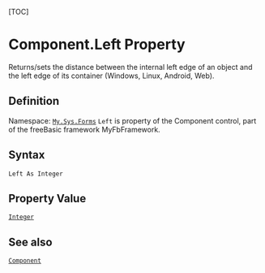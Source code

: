 [TOC]
# Component.Left Property
Returns/sets the distance between the internal left edge of an object and the left edge of its container (Windows, Linux, Android, Web).
## Definition
Namespace: [`My.Sys.Forms`](My.Sys.Forms.md)
`Left` is property of the Component control, part of the freeBasic framework MyFbFramework.
## Syntax
```freeBasic
Left As Integer
```
## Property Value
[`Integer`]("https://www.freebasic.net/wiki/KeyPgInteger")
## See also
[`Component`](Component.md)
